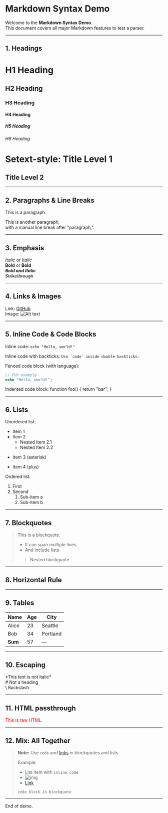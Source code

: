 # Markdown Syntax Demo

Welcome to the **Markdown Syntax Demo**.  
This document covers all major Markdown features to test a parser.

---

## 1. Headings

# H1 Heading
## H2 Heading
### H3 Heading
#### H4 Heading
##### H5 Heading
###### H6 Heading

Setext-style:
Title Level 1
=============
Title Level 2
-------------

---

## 2. Paragraphs & Line Breaks

This is a paragraph.

This is another paragraph,  
with a manual line break after "paragraph,".

---

## 3. Emphasis

*Italic* or _Italic_  
**Bold** or __Bold__  
***Bold and Italic***  
~~Strikethrough~~

---

## 4. Links & Images

Link: [GitHub](https://github.com)  
Image: ![Alt text](https://via.placeholder.com/48 "Placeholder")

---

## 5. Inline Code & Code Blocks

Inline code: `echo "Hello, world!"`

Inline code with backticks: ``Use `code` inside double backticks.``

Fenced code block (with language):
```php
// PHP example
echo "Hello, world!";
```

Indented code block:
    function foo() {
        return "bar";
    }

---

## 6. Lists

Unordered list:
- Item 1
- Item 2
    - Nested Item 2.1
    - Nested Item 2.2

* Item 3 (asterisk)

+ Item 4 (plus)

Ordered list:
1. First
2. Second
    1. Sub-item a
    2. Sub-item b

---

## 7. Blockquotes

> This is a blockquote.
>
> - It can span multiple lines.
> - And include lists
> 
> > Nested blockquote

---

## 8. Horizontal Rule

---

## 9. Tables

| Name    | Age | City      |
|---------|-----|-----------|
| Alice   | 23  | Seattle   |
| Bob     | 34  | Portland  |
| **Sum** | 57  | —         |

---

## 10. Escaping

\*This text is not italic\*  
\# Not a heading  
\\ Backslash

---

## 11. HTML passthrough

<div style="color:red">This is raw HTML.</div>

---

## 12. Mix: All Together

> **Note:** Use `code` and [links](https://example.com) in blockquotes and lists.
> 
> Example:
> 
> - List item with `inline code`
> - ![img](https://via.placeholder.com/32)
> - [Link](https://example.com)
> 
> ```
> code block in blockquote
> ```

---

End of demo.